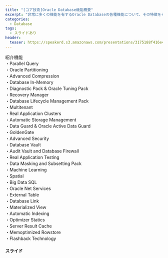 ```yaml
---
title: "[コア技術]Oracle Database機能概要"
excerpt: "非常に多くの機能を有するOracle Databaseの各種機能について、その特徴をそれぞれ簡単に紹介しています。復習にもぜひ。大作です。"
categories:
  - Database
tags:
  - スライドあり
header:
  teaser: https://speakerd.s3.amazonaws.com/presentations/3175188f416e496aa119aa6eaac549a7/slide_0.jpg
---
```



紹介機能  
・Parallel Query  
・Oracle Partitioning  
・Advanced Compression  
・Database In-Memory  
・Diagnostic Pack & Oracle Tuning Pack  
・Recovery Manager  
・Database Lifecycle Management Pack  
・Multitenant  
・Real Application Clusters  
・Automatic Storage Management  
・Data Guard & Oracle Active Data Guard  
・GoldenGate  
・Advanced Security  
・Database Vault  
・Audit Vault and Database Firewall  
・Real Application Testing  
・Data Masking and Subsetting Pack  
・Machine Learning  
・Spatial  
・Big Data SQL  
・Oracle Net Services  
・External Table  
・Database Link  
・Materialized View  
・Automatic Indexing  
・Optimizer Statics  
・Server Result Cache  
・Memoptimized Rowstore  
・Flashback Technology  

#### スライド

<div style="max-width:768px">

<!-- Speakerdeckから Embeded リンクを取得して貼り付け (ここから) -->
<script async class="speakerdeck-embed" data-id="3175188f416e496aa119aa6eaac549a7" data-ratio="1.77777777777778" src="//speakerdeck.com/assets/embed.js"></script>
<!-- Speakerdeckから Embeded リンクを取得して貼り付け (ここまで) -->

</div>
